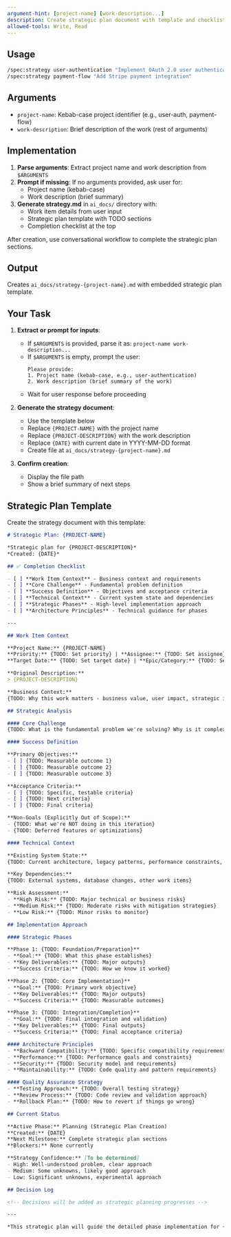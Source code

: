 ```yaml
---
argument-hint: [project-name] [work-description...]
description: Create strategic plan document with template and checklist
allowed-tools: Write, Read
---
```


## Usage

```bash
/spec:strategy user-authentication "Implement OAuth 2.0 user authentication"
/spec:strategy payment-flow "Add Stripe payment integration"
```

## Arguments

- `project-name`: Kebab-case project identifier (e.g., user-auth, payment-flow)
- `work-description`: Brief description of the work (rest of arguments)

## Implementation

1. **Parse arguments**: Extract project name and work description from `$ARGUMENTS`
2. **Prompt if missing**: If no arguments provided, ask user for:
   - Project name (kebab-case)
   - Work description (brief summary)
3. **Generate strategy.md** in `ai_docs/` directory with:
   - Work item details from user input
   - Strategic plan template with TODO sections
   - Completion checklist at the top

After creation, use conversational workflow to complete the strategic plan sections.

## Output

Creates `ai_docs/strategy-{project-name}.md` with embedded strategic plan template.

## Your Task

1. **Extract or prompt for inputs**:
   - If `$ARGUMENTS` is provided, parse it as: `project-name work-description...`
   - If `$ARGUMENTS` is empty, prompt the user:
     ```
     Please provide:
     1. Project name (kebab-case, e.g., user-authentication)
     2. Work description (brief summary of the work)
     ```
   - Wait for user response before proceeding

2. **Generate the strategy document**:
   - Use the template below
   - Replace `{PROJECT-NAME}` with the project name
   - Replace `{PROJECT-DESCRIPTION}` with the work description
   - Replace `{DATE}` with current date in YYYY-MM-DD format
   - Create file at `ai_docs/strategy-{project-name}.md`

3. **Confirm creation**:
   - Display the file path
   - Show a brief summary of next steps

## Strategic Plan Template

Create the strategy document with this template:

```markdown
# Strategic Plan: {PROJECT-NAME}

*Strategic plan for {PROJECT-DESCRIPTION}*  
*Created: {DATE}*

## ✅ Completion Checklist

- [ ] **Work Item Context** - Business context and requirements
- [ ] **Core Challenge** - Fundamental problem definition  
- [ ] **Success Definition** - Objectives and acceptance criteria
- [ ] **Technical Context** - Current system state and dependencies
- [ ] **Strategic Phases** - High-level implementation approach
- [ ] **Architecture Principles** - Technical guidance for phases

---

## Work Item Context

**Project Name:** {PROJECT-NAME}  
**Priority:** {TODO: Set priority} | **Assignee:** {TODO: Set assignee}  
**Target Date:** {TODO: Set target date} | **Epic/Category:** {TODO: Set category}

**Original Description:**
> {PROJECT-DESCRIPTION}

**Business Context:**  
{TODO: Why this work matters - business value, user impact, strategic importance}

## Strategic Analysis

#### Core Challenge
{TODO: What is the fundamental problem we're solving? Why is it complex?}

#### Success Definition

**Primary Objectives:**
- [ ] {TODO: Measurable outcome 1}
- [ ] {TODO: Measurable outcome 2}  
- [ ] {TODO: Measurable outcome 3}

**Acceptance Criteria:**
- [ ] {TODO: Specific, testable criteria}
- [ ] {TODO: Next criteria}
- [ ] {TODO: Final criteria}

**Non-Goals (Explicitly Out of Scope):**
- {TODO: What we're NOT doing in this iteration}
- {TODO: Deferred features or optimizations}

#### Technical Context

**Existing System State:**
{TODO: Current architecture, legacy patterns, performance constraints, security considerations}

**Key Dependencies:**
{TODO: External systems, database changes, other work items}

**Risk Assessment:**
- **High Risk:** {TODO: Major technical or business risks}
- **Medium Risk:** {TODO: Moderate risks with mitigation strategies}  
- **Low Risk:** {TODO: Minor risks to monitor}

## Implementation Approach

#### Strategic Phases

**Phase 1: {TODO: Foundation/Preparation}**
- **Goal:** {TODO: What this phase establishes}
- **Key Deliverables:** {TODO: Major outputs}
- **Success Criteria:** {TODO: How we know it worked}

**Phase 2: {TODO: Core Implementation}**  
- **Goal:** {TODO: Primary work objective}
- **Key Deliverables:** {TODO: Major outputs}
- **Success Criteria:** {TODO: Measurable outcomes}

**Phase 3: {TODO: Integration/Completion}**
- **Goal:** {TODO: Final integration and validation}
- **Key Deliverables:** {TODO: Final outputs}
- **Success Criteria:** {TODO: Final acceptance criteria}

#### Architecture Principles
- **Backward Compatibility:** {TODO: Specific compatibility requirements}
- **Performance:** {TODO: Performance goals and constraints}
- **Security:** {TODO: Security model and requirements}
- **Maintainability:** {TODO: Code quality and pattern requirements}

#### Quality Assurance Strategy
- **Testing Approach:** {TODO: Overall testing strategy}
- **Review Process:** {TODO: Code review and validation approach}
- **Rollback Plan:** {TODO: How to revert if things go wrong}

## Current Status

**Active Phase:** Planning (Strategic Plan Creation)  
**Created:** {DATE}  
**Next Milestone:** Complete strategic plan sections  
**Blockers:** None currently

**Strategy Confidence:** [To be determined]
- High: Well-understood problem, clear approach
- Medium: Some unknowns, likely good approach  
- Low: Significant unknowns, experimental approach

## Decision Log

<!-- Decisions will be added as strategic planning progresses -->

---

*This strategic plan will guide the detailed phase implementation for {PROJECT-NAME}. Complete the TODO sections using conversational workflow as outlined in the strategic plan user guide.*
```
